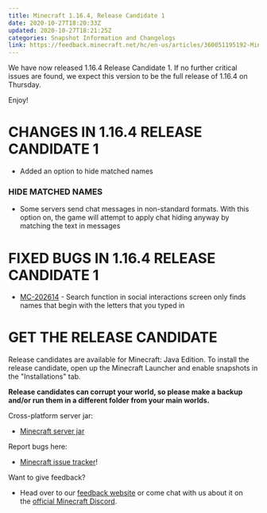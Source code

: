 ```yaml
---
title: Minecraft 1.16.4, Release Candidate 1
date: 2020-10-27T18:20:33Z
updated: 2020-10-27T18:21:25Z
categories: Snapshot Information and Changelogs
link: https://feedback.minecraft.net/hc/en-us/articles/360051195192-Minecraft-1-16-4-Release-Candidate-1
---
```


We have now released 1.16.4 Release Candidate 1. If no further critical issues are found, we expect this version to be the full release of 1.16.4 on Thursday.

Enjoy!

# CHANGES IN 1.16.4 RELEASE CANDIDATE 1

-   Added an option to hide matched names

### HIDE MATCHED NAMES

-   Some servers send chat messages in non-standard formats. With this option on, the game will attempt to apply chat hiding anyway by matching the text in messages

# FIXED BUGS IN 1.16.4 RELEASE CANDIDATE 1

-   [MC-202614](https://bugs.mojang.com/browse/MC-202614) - Search function in social interactions screen only finds names that begin with the letters that you typed in

# GET THE RELEASE CANDIDATE

Release candidates are available for Minecraft: Java Edition. To install the release candidate, open up the Minecraft Launcher and enable snapshots in the \"Installations\" tab.

**Release candidates can corrupt your world, so please make a backup and/or run them in a different folder from your main worlds.**

Cross-platform server jar:

-   [Minecraft server jar](https://launcher.mojang.com/v1/objects/daf2d997bd6b1725b6d59b48f533a6804d43db33/server.jar)

Report bugs here:

-   [Minecraft issue tracker](https://aka.ms/snapshotbugs?ref=blog)!

Want to give feedback?

-   Head over to our [feedback website](https://aka.ms/snapshotfeedback) or come chat with us about it on the [official Minecraft Discord](https://discordapp.com/invite/minecraft).
